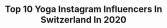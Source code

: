 ---
title: Top 10 Yoga Instagram Influencers In Switzerland In 2020
description: >-
  Find top yoga Instagram influencers in Switzerland in 2020. Most popular hashtags: #switzerland #yogapractice #yoga #yogalove.
platform: Instagram
profiles:
  - username: "vanessaciliberto"
    fullname: >-
      Vanessa Ciliberto
    location: "Switzerland"
    followers: 31706
    engagement: 235
    commentsToLikes: 0.055074
    id: ck13818dje0cm0i19wc2t5wyc
    verified: false
    hashtags: "#familyfirst, #gobig, #medicom, #babysister"
  - username: "geraldine.antoinette"
    fullname: >-
      Geraldine Antoinette Yoga ૐ
    location: "Switzerland"
    followers: 8518
    engagement: 597
    commentsToLikes: 0.231257
    id: ck5zoznc1rp4w0i14wjljzi0q
    verified: false
    hashtags: "#boredinthehouse, #gypsysoul, #feelinggood, #glowingskin"
  - username: "roxy_the_traveling_yogi"
    fullname: >-
      Roxy 🌏
    location: "Switzerland"
    followers: 12670
    engagement: 465
    commentsToLikes: 0.109352
    id: ck8sydhkfkie80j78v61veaxg
    verified: false
    hashtags: "#yoga, #yogainversions, #yogastretching, #yogasoul"
  - username: "clemeyoga"
    fullname: >-
      Clementine Evrard
    location: "Switzerland"
    followers: 30683
    engagement: 271
    commentsToLikes: 0.089148
    id: ck0w16bw9hrm40i19sxxdse3v
    verified: false
    hashtags: "#balancingpose, #yoagvideo, #myyoga, #crowpose"
  - username: "satyaoblette"
    fullname: >-
      SATYA OBLETTE
    location: "Switzerland"
    followers: 6050
    engagement: 842
    commentsToLikes: 0.109267
    id: ck6tv1xqejpix0j716dqkfkfn
    verified: false
    hashtags: "#valentinesday, #maharajacollection, #blue, #green"
  - username: "naturellymichaela"
    fullname: >-
      Michaela | Nature & Yoga 🇨🇭
    location: "Switzerland"
    followers: 11675
    engagement: 872
    commentsToLikes: 0.107534
    id: ck5q428yenfmb0i11boehhrcy
    verified: false
    hashtags: "#winter, #bloggersgiveaway, #sauna, #schneeschuharena"
  - username: "chriscarpnter"
    fullname: >-
      Chris Carpenter
    location: "Switzerland"
    followers: 25774
    engagement: 216
    commentsToLikes: 0.042019
    id: ck137jug6bwly0i19bkgwqwvp
    verified: false
    hashtags: "#skydiving, #squirrel, #speedflying, #zicatela"
  - username: "malerindeskosmos"
    fullname: >-
      KOSMOS YOGA
    location: "Switzerland"
    followers: 2240
    engagement: 1128
    commentsToLikes: 0.060016
    id: ck5q8e1ui5pu80i11o7w4k63s
    verified: false
    hashtags: "#travelthoughts"
  - username: "chloe_sillieres"
    fullname: >-
      Chloé Sillieres
    location: "Switzerland"
    followers: 6521
    engagement: 533
    commentsToLikes: 0.025139
    id: ck6u7ujkxnq5v0j71cso5ggke
    verified: false
    hashtags: "#rideonjake, #motherearth, #happydance, #goodluck"
  - username: "jea.ruh"
    fullname: >-
      Jeannette Ruh | Food Styling
    location: "Switzerland"
    followers: 26208
    engagement: 122
    commentsToLikes: 0.040436
    id: ck5hk9z6ni1tm0i11pl6v05aa
    verified: false
    hashtags: "#tarte, #pizza, #biotta, #health"
---